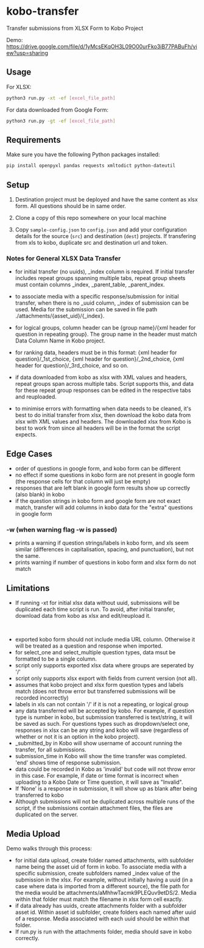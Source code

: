 # kobo-transfer

Transfer submissions from XLSX Form to Kobo Project 

Demo: https://drive.google.com/file/d/1yMcsEKqOH3L09O00urFko3iB77PABuFh/view?usp=sharing 

## Usage

For XLSX: 
```bash
python3 run.py -xt -ef [excel_file_path]
```

For data downloaded from Google Form:
```bash
python3 run.py -gt -ef [excel_file_path]
```

## Requirements

Make sure you have the following Python packages installed:

```bash
pip install openpyxl pandas requests xmltodict python-dateutil
```

## Setup

1. Destination project must be deployed and have the same content as xlsx form. All questions should be in same order. 

2. Clone a copy of this repo somewhere on your local machine

3. Copy `sample-config.json` to `config.json` and add your configuration details
   for the source (`src`) and destination (`dest`) projects. If transfering from xls to kobo, duplicate src and destination url and token.
   
### Notes for General XLSX Data Transfer

- for initial transfer (no uuids), _index column is required. If initial transfer includes repeat groups spanning multiple tabs, repeat group sheets must contain columns _index, _parent_table, _parent_index. 
- to associate media with a specific response/submission for initial transfer, when there is no _uuid column, _index of submission can be used. Media for the submission can be saved in file path ./attachments/{asset_uid}/{_index}.

- for logical groups, column header can be {group name}/{xml header for question in repeating group}. The group name in the header must match Data Column Name in Kobo project.
- for ranking data, headers must be in this format: {xml header for question}/_1st_choice, {xml header for question}/_2nd_choice, {xml header for question}/_3rd_choice, and so on.
- if data downloaded from kobo as xlsx with XML values and headers, repeat groups span across multiple tabs. Script supports this, and data for these repeat group responses can be edited in the respective tabs and reuploaded.
- to minimise errors with formatting when data needs to be cleaned, it's best to do initial transfer from xlsx, then download the kobo data from xlsx with XML values and headers. The downloaded xlsx from Kobo is best to work from since all headers will be in the format the script expects. 

## Edge Cases
- order of questions in google form, and kobo form can be different
- no effect if some questions in kobo form are not present in google form (the response cells for that column will just be empty)
- responses that are left blank in google form results show up correctly (also blank) in kobo
- if the question strings in kobo form and google form are not exact match, transfer will add columns in kobo data for the "extra" questions in google form 
  
### -w (when warning flag -w is passed)
- prints a warning if question strings/labels in kobo form, and xls seem similar (differences in capitalisation, spacing, and punctuation), but not the same. 
- prints warning if number of questions in kobo form and xlsx form do not match

## Limitations
- If running -xt for initial xlsx data without uuid, submissions will be duplicated each time script is run. To avoid, after initial transfer, download data from kobo as xlsx and edit/reupload it. 

<br>


- exported kobo form should not include media URL column. Otherwise it will be treated as a question and response when imported.
- for select_one and select_multiple question types, data msut be formatted to be a single column. 
- script only supports exported xlsx data where groups are seperated by '/'
- script only supports xlsx export with fields from current version (not all). 
- assumes that kobo project and xlsx form question types and labels match (does not throw error but transferred submissions will be recorded incorrectly)
- labels in xls can not contain '/' if it is not a repeating, or logical group
- any data transferred will be accepted by kobo. For example, if question type is number in kobo, but submission transferred is text/string, it will be saved as such. For questions types such as dropdown/select one, responses in xlsx can be any string and kobo will save (regardless of whether or not it is an option in the kobo project). 
- _submitted_by in Kobo will show username of account running the transfer, for all submissions.
- submission_time in Kobo will show the time transfer was completed. 'end' shows time of response submission.
- data could be recorded in Kobo as 'invalid' but code will not throw error in this case. For example, if date or time format is incorrect when uploading to a Kobo Date or Time question, it will save as "Invalid". 
- If ‘None’ is a response in submission, it will show up as blank after being transferred to kobo
- Although submissions will not be duplicated across multiple runs of the script, if the submissions contain attachment files, the files are duplicated on the server.

 ## Media Upload
Demo walks through this process:
 - for initial data upload, create folder named attachments, with subfolder name being the asset uid of form in kobo. To associate media with a specific submission, create subfolders named _index value of the submission in the xlsx. For example, without initially having a uuid (in a case where data is imported from a different source), the file path for the media would be attachments/aMhhwTacmk9PLEQuv9etDS/2. Media within that folder must match the filename in xlsx form cell exactly.
- if data already has uuids, create attachments folder with a subfolder asset id. Within asset id subfolder, create folders each named after uuid of a response. Media associated with each uuid should be within that folder.
- If run.py is run with the attachments folder, media should save in kobo correctly. 
 
